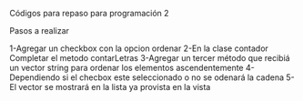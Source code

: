Códigos para repaso para programación 2 

Pasos a realizar

1-Agregar un checkbox con la opcion ordenar
2-En la clase contador Completar el metodo contarLetras
3-Agregar un tercer método que recibiá un vector string para ordenar los elementos ascendentemente
4-Dependiendo si el checbox este seleccionado o no se odenará la cadena
5-El vector se mostrará en la lista ya provista en la vista
